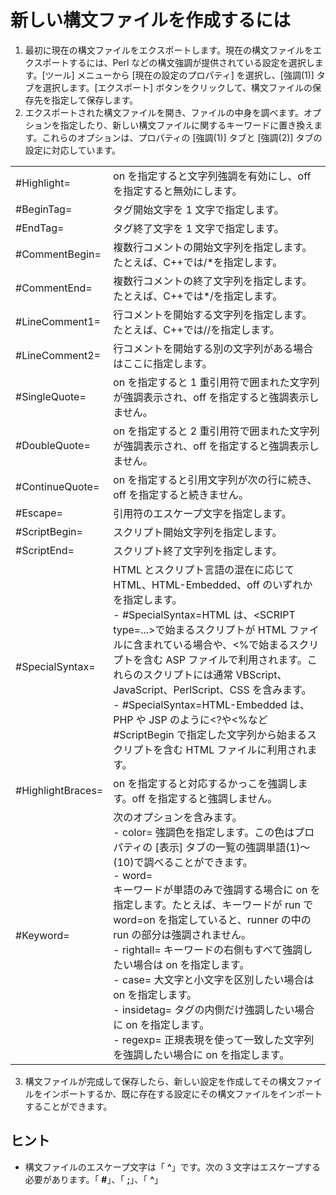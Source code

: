 # 新しい構文ファイルを作成するには

1. 最初に現在の構文ファイルをエクスポートします。現在の構文ファイルをエクスポートするには、Perl
などの構文強調が提供されている設定を選択します。\[ツール\] メニューから \[現在の設定のプロパティ\] を選択し、\[強調(1)\]
タブを選択します。\[エクスポート\] ボタンをクリックして、構文ファイルの保存先を指定して保存します。
2. エクスポートされた構文ファイルを開き、ファイルの中身を調べます。オプションを指定したり、新しい構文ファイルに関するキーワードに置き換えます。これらのオプションは、プロパティの
\[強調(1)\] タブと \[強調(2)\] タブの設定に対応しています。

|     |     |
| --- | --- |
| #Highlight= | on を指定すると文字列強調を有効にし、off を指定すると無効にします。 |
| #BeginTag= | タグ開始文字を 1 文字で指定します。 |
| #EndTag= | タグ終了文字を 1 文字で指定します。 |
| #CommentBegin= | 複数行コメントの開始文字列を指定します。たとえば、C++では/\*を指定します。 |
| #CommentEnd= | 複数行コメントの終了文字列を指定します。たとえば、C++では\*/を指定します。 |
| #LineComment1= | 行コメントを開始する文字列を指定します。たとえば、C++では//を指定します。 |
| #LineComment2= | 行コメントを開始する別の文字列がある場合はここに指定します。 |
| #SingleQuote= | on を指定すると 1 重引用符で囲まれた文字列が強調表示され、off を指定すると強調表示しません。 |
| #DoubleQuote= | on を指定すると 2 重引用符で囲まれた文字列が強調表示され、off を指定すると強調表示しません。 |
| #ContinueQuote= | on を指定すると引用文字列が次の行に続き、off を指定すると続きません。 |
| #Escape= | 引用符のエスケープ文字を指定します。 |
| #ScriptBegin= | スクリプト開始文字列を指定します。 |
| #ScriptEnd= | スクリプト終了文字列を指定します。 |
| #SpecialSyntax= | HTML とスクリプト言語の混在に応じて HTML、HTML-Embedded、off のいずれかを指定します。<br>- #SpecialSyntax=HTML は、<SCRIPT <br>   type=...>で始まるスクリプトが HTML ファイルに含まれている場合や、<%で始まるスクリプトを含む ASP ファイルで利用されます。これらのスクリプトには通常 VBScript、JavaScript、PerlScript、CSS を含みます。<br>- #SpecialSyntax=HTML-Embedded は、PHP や JSP のように<?や<%など #ScriptBegin で指定した文字列から始まるスクリプトを含む HTML ファイルに利用されます。 |
| #HighlightBraces= | on を指定すると対応するかっこを強調します。off を指定すると強調しません。 |
| #Keyword= | 次のオプションを含みます。<br>- color= 強調色を指定します。この色はプロパティの \[表示\] タブの一覧の強調単語(1)～(10)で調べることができます。<br>- word= <br>   キーワードが単語のみで強調する場合に on を指定します。たとえば、キーワードが run で word=on を指定していると、runner の中の run の部分は強調されません。<br>- rightall= キーワードの右側もすべて強調したい場合は on を指定します。<br>- case= 大文字と小文字を区別したい場合は on を指定します。<br>- insidetag= タグの内側だけ強調したい場合に on を指定します。<br>- regexp= 正規表現を使って一致した文字列を強調したい場合に on を指定します。 |

3. 構文ファイルが完成して保存したら、新しい設定を作成してその構文ファイルをインポートするか、既に存在する設定にその構文ファイルをインポートすることができます。

## ヒント

- 構文ファイルのエスケープ文字は「 **^**」です。次の 3 文字はエスケープする必要があります。「 **#**」、「 **;**」、「 **^**」